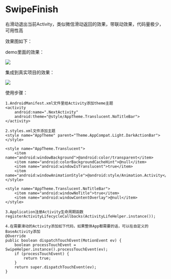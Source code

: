 # SwipeFinish
右滑动退出当前Activity，类似微信滑动返回的效果，带联动效果，代码量极少，可用性高

效果图如下：

demo里面的效果：

![](http://i.imgur.com/2HBwqko.gif)

集成到真实项目的效果：

![](http://i.imgur.com/DZc4wGe.gif)

使用步骤：
	
	1.AndroidManifest.xml文件里给Activity添加theme主题
	<activity
    	android:name=".NextActivity"
        android:theme="@style/AppTheme.Translucent.NoTitleBar">
    </activity>
	
	2.styles.xml文件添加主题
	<style name="AppTheme" parent="Theme.AppCompat.Light.DarkActionBar">
    </style>
	
    <style name="AppTheme.Translucent">
        <item name="android:windowBackground">@android:color/transparent</item>
        <item name="android:colorBackgroundCacheHint">@null</item>
        <item name="android:windowIsTranslucent">true</item>
        <item name="android:windowAnimationStyle">@android:style/Animation.Activity</item>
    </style>

    <style name="AppTheme.Translucent.NoTitleBar">
        <item name="android:windowNoTitle">true</item>
        <item name="android:windowContentOverlay">@null</item>
    </style>

	3.Application注册Activity生命周期函数
	registerActivityLifecycleCallbacks(ActivityLifeHelper.instance());

	4.在需要滑动的Activity添加如下代码，如果整体App都需要的话，可以在自定义的BaseActivity添加
	@Override
    public boolean dispatchTouchEvent(MotionEvent ev) {
        boolean processTouchEvent = SwipeHelper.instance().processTouchEvent(ev);
        if (processTouchEvent) {
            return true;
        }
        return super.dispatchTouchEvent(ev);
    }
